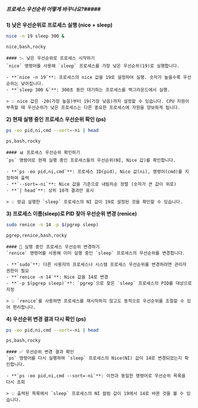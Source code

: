 ##### 프로세스 우선순위 어떻게 바꾸나요?#####

**1) 낮은 우선순위로 프로세스 실행 (nice + sleep)**

```bash
nice -n 19 sleep 300 &
```

```tech
nice,bash,rocky
```

```desc
#### 📉 낮은 우선순위로 프로세스 시작하기
`nice` 명령어를 사용해 `sleep` 프로세스를 가장 낮은 우선순위(19)로 실행합니다.

- **`nice -n 19`**: 프로세스의 nice 값을 19로 설정하여 실행. 숫자가 높을수록 우선순위는 낮아집니다.
- **`sleep 300 &`**: 300초 동안 대기하는 프로세스를 백그라운드에서 실행.

> 💡 nice 값은 -20(가장 높음)부터 19(가장 낮음)까지 설정할 수 있습니다. CPU 자원이 부족할 때 우선순위가 낮은 프로세스는 다른 중요한 프로세스에 자원을 양보하게 됩니다.
```

**2) 현재 실행 중인 프로세스 우선순위 확인 (ps)**

```bash
ps -eo pid,ni,cmd --sort=-ni | head
```

```tech
ps,bash,rocky
```

```desc
#### 📊 프로세스 우선순위 확인하기
`ps` 명령어로 현재 실행 중인 프로세스들의 우선순위(NI, Nice 값)를 확인합니다.

- **`ps -eo pid,ni,cmd`**: 프로세스 ID(pid), Nice 값(ni), 명령어(cmd)를 지정하여 출력
- **`--sort=-ni`**: Nice 값을 기준으로 내림차순 정렬 (숫자가 큰 값이 위로)
- **`| head`**: 상위 10개 결과만 표시

> 💡 방금 실행한 `sleep` 프로세스의 NI 값이 19로 설정된 것을 확인할 수 있습니다.
```

**3) 프로세스 이름(sleep)로 PID 찾아 우선순위 변경 (renice)**

```bash
sudo renice -n 14 -p $(pgrep sleep)
```

```tech
pgrep,renice,bash,rocky
```

```desc
#### 🔄 실행 중인 프로세스 우선순위 변경하기
`renice` 명령어를 사용해 이미 실행 중인 `sleep` 프로세스의 우선순위를 변경합니다.

- **`sudo`**: 다른 사용자의 프로세스나 시스템 프로세스 우선순위를 변경하려면 관리자 권한이 필요
- **`renice -n 14`**: Nice 값을 14로 변경
- **`-p $(pgrep sleep)`**: `pgrep`으로 찾은 `sleep` 프로세스의 PID를 대상으로 지정

> 💡 `renice`를 사용하면 프로세스를 재시작하지 않고도 동적으로 우선순위를 조절할 수 있어 편리합니다.
```

**4) 우선순위 변경 결과 다시 확인 (ps)**

```bash
ps -eo pid,ni,cmd --sort=-ni | head
```

```tech
ps,bash,rocky
```

```desc
#### ✅ 우선순위 변경 결과 확인
`ps` 명령어를 다시 실행하여 `sleep` 프로세스의 Nice(NI) 값이 14로 변경되었는지 확인합니다.

- **`ps -eo pid,ni,cmd --sort=-ni`**: 이전과 동일한 명령어로 우선순위 목록을 다시 조회

> 💡 출력된 목록에서 `sleep` 프로세스의 NI 컬럼 값이 19에서 14로 바뀐 것을 볼 수 있습니다.
```
